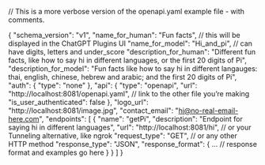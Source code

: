 // This is a more verbose version of the openapi.yaml example file - with comments.

{
    "schema_version": "v1",
    "name_for_human": "Fun facts", // this will be displayed in the ChatGPT Plugins UI
    "name_for_model": "Hi_and_pi", // can have digits, letters and under_score
    "description_for_human": "Different fun facts, like how to say hi in different languages, or the first 20 digits of Pi",
    "description_for_model": "Fun facts like how to say hi in different langauges: thai, english, chinese, hebrew and arabic; and the first 20 digits of Pi",
    "auth": {
      "type": "none" 
    },
    "api": {
      "type": "openapi",
      "url": "http://localhost:8081/openapi.yaml", // link to the other file you’re making
      "is_user_authenticated": false
    },
    "logo_url": "http://localhost:8081/image.jpg",
    "contact_email": "hi@no-real-email-here.com",
    "endpoints": [
      {
        "name": "getPi",
        "description": "Endpoint for saying hi in different languages",
        "url": "http://localhost:8081/hi", // or your Tunneling alternative, like ngrok
        "request_type": "GET", // or any other HTTP method
        "response_type": "JSON", 
        "response_format": {
            … // response format and examples go here
        }
      }
    ]
  }
  
  
  